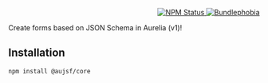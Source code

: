 <p align="right">
  <a href="https://www.npmjs.com/package/@aujsf/core">
    <img alt="NPM Status" src="https://img.shields.io/npm/v/@aujsf/core.svg?style=flat">
  </a>
  <a href="https://bundlephobia.com/result?p=@aujsf/core@0.0.7">
    <img alt="Bundlephobia" src="https://badgen.net/bundlephobia/minzip/@aujsf/core">
  </a>
</p>

Create forms based on JSON Schema in Aurelia (v1)!

## Installation

`npm install @aujsf/core`
